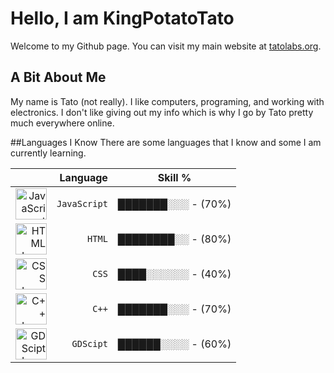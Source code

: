 # Hello, I am KingPotatoTato
Welcome to my Github page. You can visit my main website at [tatolabs.org](https://tatolabs.org).

## A Bit About Me
My name is Tato (not really). I like computers, programing, and working with electronics. I don't like giving out my info which is why I go by Tato pretty much everywhere online. 

##Languages I Know
There are some languages that I know and some I am currently learning.

| |Language|Skill %|
|-:|--:|--------------------|
|<img src="https://2ality.com/2011/10/logo-js/js.jpg" alt="JavaScript Logo" width="50">|`JavaScript`| ███████░░░ - (70%) |
|<img src="https://cdn.iconscout.com/icon/free/png-256/free-html-5-logo-icon-download-in-svg-png-gif-file-formats--programming-langugae-language-pack-logos-icons-1175208.png?f=webp&w=256" alt="HTML Logo" width="50">|`HTML`| ████████░░ - (80%) |
|<img src="https://cdn.iconscout.com/icon/free/png-256/free-css3-logo-icon-download-in-svg-png-gif-file-formats--css-programming-langugae-language-pack-logos-icons-1175237.png?f=webp&w=256" alt="CSS Logo" width="50">|`CSS`| ████░░░░░░ - (40%) |
|<img src="https://cdn.iconscout.com/icon/free/png-256/free-cplusplus-logo-icon-download-in-svg-png-gif-file-formats--technology-social-media-company-brand-vol-2-pack-logos-icons-3029933.png?f=webp" alt="C++ Logo" width="50">|`C++`| ███████░░░ - (70%) |
|<img src="https://godotengine.org/assets/press/icon_color_outline.png" alt="GDScipt Logo" width="50">|`GDScipt`| ██████░░░░ - (60%) |
